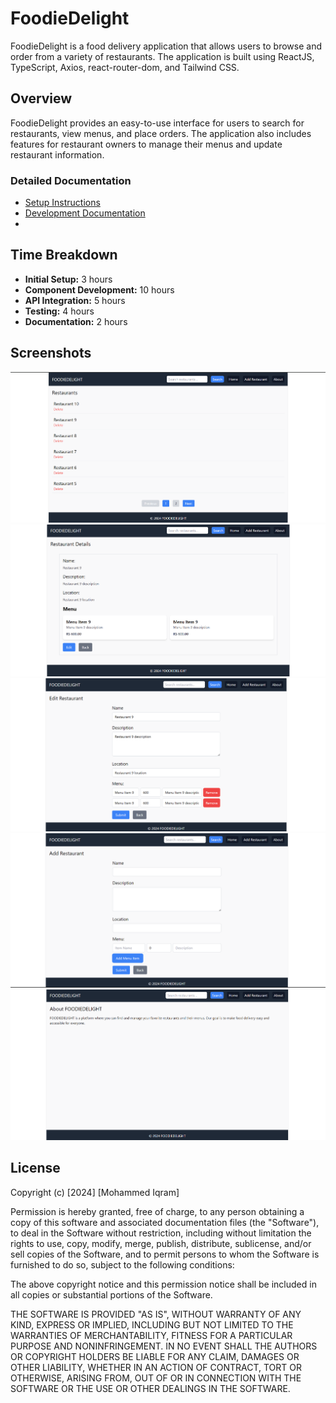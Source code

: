 # FoodieDelight

FoodieDelight is a food delivery application that allows users to browse and order from a variety of restaurants. The application is built using ReactJS, TypeScript, Axios, react-router-dom, and Tailwind CSS.

## Overview

FoodieDelight provides an easy-to-use interface for users to search for restaurants, view menus, and place orders. The application also includes features for restaurant owners to manage their menus and update restaurant information.

### Detailed Documentation

- [Setup Instructions](docs/setup.md)
- [Development Documentation](docs/development.md)
- 
## Time Breakdown

- **Initial Setup:** 3 hours
- **Component Development:** 10 hours
- **API Integration:** 5 hours
- **Testing:** 4 hours
- **Documentation:** 2 hours

## Screenshots

![Home Page](docs/images/home-page.png)
![Details Page](docs/images/detail-page.png)
![Edit Page](docs/images/edit-page.png)
![Add Page](docs/images/add-page.png)
![About Page](docs/images/about-page.png)


## License

Copyright (c) [2024] [Mohammed Iqram]

Permission is hereby granted, free of charge, to any person obtaining a copy
of this software and associated documentation files (the "Software"), to deal
in the Software without restriction, including without limitation the rights
to use, copy, modify, merge, publish, distribute, sublicense, and/or sell
copies of the Software, and to permit persons to whom the Software is
furnished to do so, subject to the following conditions:

The above copyright notice and this permission notice shall be included in all
copies or substantial portions of the Software.

THE SOFTWARE IS PROVIDED "AS IS", WITHOUT WARRANTY OF ANY KIND, EXPRESS OR
IMPLIED, INCLUDING BUT NOT LIMITED TO THE WARRANTIES OF MERCHANTABILITY,
FITNESS FOR A PARTICULAR PURPOSE AND NONINFRINGEMENT. IN NO EVENT SHALL THE
AUTHORS OR COPYRIGHT HOLDERS BE LIABLE FOR ANY CLAIM, DAMAGES OR OTHER
LIABILITY, WHETHER IN AN ACTION OF CONTRACT, TORT OR OTHERWISE, ARISING FROM,
OUT OF OR IN CONNECTION WITH THE SOFTWARE OR THE USE OR OTHER DEALINGS IN THE
SOFTWARE.